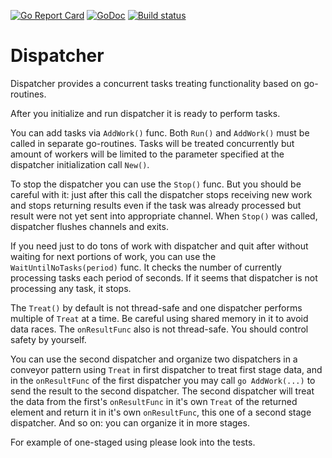 [![Go Report Card](https://goreportcard.com/badge/github.com/mtfelian/dispatcher)](https://goreportcard.com/report/github.com/mtfelian/dispatcher)
[![GoDoc](https://godoc.org/github.com/mtfelian/dispatcher?status.png)](http://godoc.org/github.com/mtfelian/dispatcher)
[![Build status](https://travis-ci.org/mtfelian/dispatcher.svg?branch=master)](https://travis-ci.org/mtfelian/dispatcher)

# Dispatcher

Dispatcher provides a concurrent tasks treating functionality based
on go-routines.

After you initialize and run dispatcher it is ready to perform tasks.

You can add tasks via `AddWork()` func. Both `Run()` and `AddWork()`
must be called in separate go-routines. Tasks will be treated
concurrently but amount of workers will be limited to the parameter
specified at the dispatcher initialization call `New()`.

To stop the dispatcher you can use the `Stop()` func. But you should
be careful with it: just after this call the dispatcher stops
receiving new work and stops returning results even if the task was
already processed but result were not yet sent into appropriate channel.
When `Stop()` was called, dispatcher flushes channels and exits.

If you need just to do tons of work with dispatcher and quit after
without waiting for next portions of work, you can use the
`WaitUntilNoTasks(period)` func. It checks the number of currently
processing tasks each period of seconds. If it seems that dispatcher
is not processing any task, it stops.

The `Treat()` by default is not thread-safe and one dispatcher performs
multiple of `Treat` at a time. Be careful using shared memory in it
to avoid data races. The `onResultFunc` also is not thread-safe.
You should control safety by yourself.

You can use the second dispatcher and organize two dispatchers in
a conveyor pattern using `Treat` in first dispatcher to treat first
stage data, and in the `onResultFunc` of the first dispatcher you may
call `go AddWork(...)` to send the result to the second dispatcher.
The second dispatcher will treat the data from the first's
`onResultFunc` in it's own `Treat` of the returned element and return it
in it's own  `onResultFunc`, this one of a second stage dispatcher.
And so on: you can organize it in more stages.

For example of one-staged using please look into the tests.
